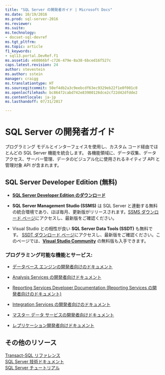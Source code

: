 ```yaml
---
title: "SQL Server の開発者ガイド | Microsoft Docs"
ms.date: 10/19/2016
ms.prod: sql-server-2016
ms.reviewer: 
ms.suite: 
ms.technology:
- docset-sql-devref
ms.tgt_pltfrm: 
ms.topic: article
f1_keywords:
- sql13.portal.DevRef.f1
ms.assetid: e60866bf-c726-479e-8a38-6bced16f527c
caps.latest.revision: 24
author: stevestein
ms.author: sstein
manager: craigg
ms.translationtype: HT
ms.sourcegitcommit: 50ef4db2a3c9eebcdf63ec9329eb22f1e0f001c0
ms.openlocfilehash: bc86472cabd742e83980126dce2cf22d42dfdde2
ms.contentlocale: ja-jp
ms.lasthandoff: 07/31/2017

---
```

# <a name="developer-guides-for-sql-server"></a>SQL Server の開発者ガイド
  プログラミング モデルとインターフェイスを使用し、カスタム コード経由でほとんどの SQL Server 機能を統合します。 各機能領域に、データ収集、データ アクセス、サーバー管理、データのビジュアル化に使用されるネイティブ API と管理対象 API が含まれます。  
  
## <a name="sql-server-developer-edition-free"></a>SQL Server Developer Edition (無料)

- [**SQL Server Developer Edition のダウンロード**](https://my.visualstudio.com/Downloads?q=SQL%20Server%20Developer)

- **SQL Server Management Studio (SSMS)** は SQL Server と連動する無料の統合環境であり、ほぼ毎月、更新版がリリースされます。[SSMS ダウンロード ページ](../ssms/download-sql-server-management-studio-ssms.md)にアクセスし、最新版をご確認ください。

- Visual Studio との相性が良い **SQL Server Data Tools (SSDT)** も無料です。 [SSDT ダウンロード ページ](../ssdt/download-sql-server-data-tools-ssdt.md)にアクセスし、最新版をご確認ください。このページでは、**[Visual Studio Community](https://www.visualstudio.com/products/visual-studio-community-vs.aspx)** の無料版も入手できます。

  
### <a name="programmable-features-and-services"></a>プログラミング可能な機能とサービス: 
 - [データベース エンジンの開発者向けのドキュメント](../relational-databases/database-engine-developer-documentation.md)  
  
 - [Analysis Services の開発者向けドキュメント](../analysis-services/analysis-services-developer-documentation.md)  
  
 - [Reporting Services Developer Documentation (Reporting Services の開発者向けのドキュメント)](../reporting-services/reporting-services-developer-documentation.md)  
  
 - [Integration Services の開発者向けのドキュメント](../integration-services/integration-services-developer-documentation.md)  
  
 - [マスター データ サービスの開発者向けドキュメント](../master-data-services/develop/master-data-services-developer-documentation.md)  
  
 - [レプリケーション開発者向けドキュメント](../relational-databases/replication/concepts/replication-developer-documentation.md)  
  
## <a name="more-resources"></a>その他のリソース 

 [Transact-SQL リファレンス](../t-sql/language-reference.md)   
 [SQL Server 技術ドキュメント](https://msdn.microsoft.com/library/ms130214.aspx)   
 [SQL Server チュートリアル](../sql-server/tutorials-for-sql-server-2016.md)  
  

